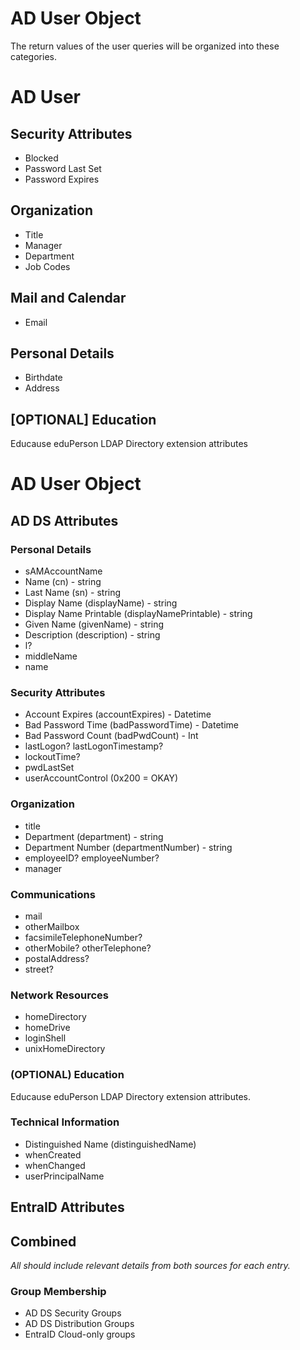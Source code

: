 # AD User Object
The return values of the user queries will be organized into these categories.

# AD User
## Security Attributes
- Blocked
- Password Last Set
- Password Expires

## Organization
- Title
- Manager
- Department
- Job Codes

## Mail and Calendar
- Email

## Personal Details
- Birthdate
- Address

## [OPTIONAL] Education
Educause eduPerson LDAP Directory extension attributes


# AD User Object
## AD DS Attributes
### Personal Details
- sAMAccountName
- Name (cn) - string
- Last Name (sn) - string
- Display Name (displayName) - string
- Display Name Printable (displayNamePrintable) - string
- Given Name (givenName) - string
- Description (description) - string
- l?
- middleName
- name


### Security Attributes
- Account Expires (accountExpires) - Datetime
- Bad Password Time (badPasswordTime) - Datetime
- Bad Password Count (badPwdCount) - Int
- lastLogon? lastLogonTimestamp?
- lockoutTime?
- pwdLastSet
- userAccountControl (0x200 = OKAY)

### Organization
- title
- Department (department) - string
- Department Number (departmentNumber) - string
- employeeID? employeeNumber?
- manager

### Communications
- mail
- otherMailbox
- facsimileTelephoneNumber?
- otherMobile? otherTelephone?
- postalAddress?
- street?

### Network Resources
- homeDirectory
- homeDrive
- loginShell
- unixHomeDirectory

### (OPTIONAL) Education
Educause eduPerson LDAP Directory extension attributes.


### Technical Information
- Distinguished Name (distinguishedName)
- whenCreated
- whenChanged
- userPrincipalName

## EntraID Attributes


## Combined
*All should include relevant details from both sources for each entry.*
### Group Membership
- AD DS Security Groups
- AD DS Distribution Groups
- EntraID Cloud-only groups